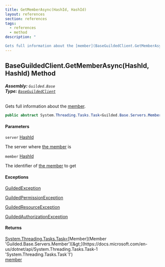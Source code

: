 ```yaml
---
title: GetMemberAsync(HashId, HashId)
layout: references
section: references
tags:
  - references
  - method
description: "

Gets full information about the [member](BaseGuildedClient.GetMemberAsync(HashId,HashId)#Guilded.Base.BaseGuildedClient.GetMemberAsync(Guilded.Base.HashId,Guilded.Base.HashId).member 'Guilded.Base.BaseGuildedClient.GetMemberAsync(Guilded.Base.HashId, Guilded.Base.HashId).member')."
---
```


## BaseGuildedClient.GetMemberAsync(HashId, HashId) Method
###### **Assembly:** `Guilded.Base`<br/>**Type:** [`BaseGuildedClient`](BaseGuildedClient 'Guilded.Base.BaseGuildedClient')

Gets full information about the [member](BaseGuildedClient.GetMemberAsync(HashId,HashId)#Guilded.Base.BaseGuildedClient.GetMemberAsync(Guilded.Base.HashId,Guilded.Base.HashId).member 'Guilded.Base.BaseGuildedClient.GetMemberAsync(Guilded.Base.HashId, Guilded.Base.HashId).member').

```csharp
public abstract System.Threading.Tasks.Task<Guilded.Base.Servers.Member> GetMemberAsync(Guilded.Base.HashId server, Guilded.Base.HashId member);
```
#### Parameters

<a name='Guilded.Base.BaseGuildedClient.GetMemberAsync(Guilded.Base.HashId,Guilded.Base.HashId).server'></a>

`server` [HashId](HashId 'Guilded.Base.HashId')

The server where [the member](Member 'Guilded.Base.Servers.Member') is

<a name='Guilded.Base.BaseGuildedClient.GetMemberAsync(Guilded.Base.HashId,Guilded.Base.HashId).member'></a>

`member` [HashId](HashId 'Guilded.Base.HashId')

The identifier of [the member](Member 'Guilded.Base.Servers.Member') to get

#### Exceptions

[GuildedException](GuildedException 'Guilded.Base.GuildedException')

[GuildedPermissionException](GuildedPermissionException 'Guilded.Base.GuildedPermissionException')

[GuildedResourceException](GuildedResourceException 'Guilded.Base.GuildedResourceException')

[GuildedAuthorizationException](GuildedAuthorizationException 'Guilded.Base.GuildedAuthorizationException')

#### Returns
[System.Threading.Tasks.Task&lt;](https://docs.microsoft.com/en-us/dotnet/api/System.Threading.Tasks.Task-1 'System.Threading.Tasks.Task`1')[Member](Member 'Guilded.Base.Servers.Member')[&gt;](https://docs.microsoft.com/en-us/dotnet/api/System.Threading.Tasks.Task-1 'System.Threading.Tasks.Task`1')  
[member](BaseGuildedClient.GetMemberAsync(HashId,HashId)#Guilded.Base.BaseGuildedClient.GetMemberAsync(Guilded.Base.HashId,Guilded.Base.HashId).member 'Guilded.Base.BaseGuildedClient.GetMemberAsync(Guilded.Base.HashId, Guilded.Base.HashId).member')